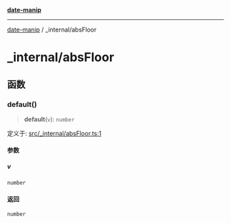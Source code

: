 [**date-manip**](../index.md)

***

[date-manip](../modules.md) / \_internal/absFloor

# \_internal/absFloor

## 函数

### default()

> **default**(`v`): `number`

定义于: [src/\_internal/absFloor.ts:1](https://github.com/fengxinming/date-manip/blob/c2d62c1a39faed6b959a43feaabc15f4e2d60a5a/src/_internal/absFloor.ts#L1)

#### 参数

##### v

`number`

#### 返回

`number`
